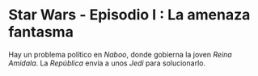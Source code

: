 # Star Wars - Episodio I : La amenaza fantasma
Hay un problema político en _Naboo_, donde gobierna la joven *Reina Amidala*. La _República_ envía a unos _Jedi_ para solucionarlo.